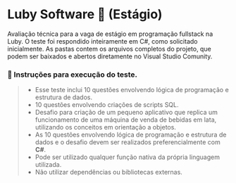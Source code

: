 # Luby Software 🚀 (Estágio)

Avaliação técnica para a vaga de estágio em programação fullstack na Luby. O teste foi respondido inteiramente em C#, como solicitado inicialmente. As pastas contem os arquivos completos do projeto, que podem ser baixados e abertos diretamente no Visual Studio Comunity.

### 🔧 Instruções para execução do teste.
> -  Esse teste inclui 10 questões envolvendo lógica de programação e estrutura de dados.
> - 10 questões envolvendo criações de scripts SQL.
> - Desafio para criação de um pequeno aplicativo que replica um funcionamento de uma máquina de venda de bebidas em lata, utilizando os conceitos em orientação a objetos.
> - As 10 questões envolvendo lógica de programação e estrutura de dados e o desafio devem ser realizados preferencialmente com **C#**.
> - Pode ser utilizado qualquer função nativa da própria linguagem utilizada. 
> - Não utilizar dependências ou bibliotecas externas.